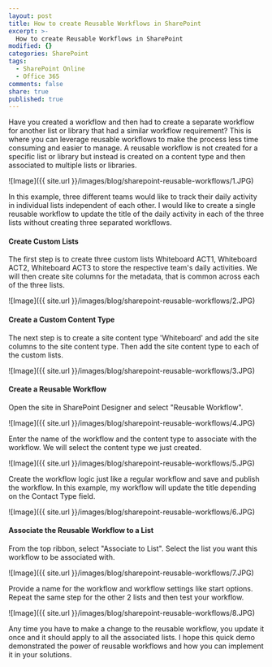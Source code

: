 ```yaml
---
layout: post
title: How to create Reusable Workflows in SharePoint
excerpt: >-
  How to create Reusable Workflows in SharePoint
modified: {}
categories: SharePoint
tags:
  - SharePoint Online
  - Office 365
comments: false
share: true
published: true
---
```


Have you created a workflow and then had to create a separate workflow for another list or library that had a similar workflow requirement? This is where you can leverage reusable workflows to make the process less time consuming and easier to manage. A reusable workflow is not created for a specific list or library but instead is created on a content type and then associated to multiple lists or libraries. 

![Image]({{ site.url }}/images/blog/sharepoint-reusable-workflows/1.JPG)

In this example, three different teams would like to track their daily activity in individual lists independent of each other. I would like to create a single reusable workflow to update the title of the daily activity in each of the three lists without creating three separated workflows.

#### Create Custom Lists 

The first step is to create three custom lists Whiteboard ACT1, Whiteboard ACT2, Whiteboard ACT3 to store the respective team's daily activities. We will then create site columns for the metadata, that is common across each of the three lists.

![Image]({{ site.url }}/images/blog/sharepoint-reusable-workflows/2.JPG)

#### Create a Custom Content Type 

The next step is to create a site content type 'Whiteboard' and add the site columns to the site content type. Then add the site content type to each of the custom lists.

![Image]({{ site.url }}/images/blog/sharepoint-reusable-workflows/3.JPG)

#### Create a Reusable Workflow 

Open the site in SharePoint Designer and select "Reusable Workflow".  

![Image]({{ site.url }}/images/blog/sharepoint-reusable-workflows/4.JPG)

Enter the name of the workflow and the content type to associate with the workflow. We will select the content type we just created. 

![Image]({{ site.url }}/images/blog/sharepoint-reusable-workflows/5.JPG)

Create the workflow logic just like a regular workflow and save and publish the workflow. In this example, my workflow will update the title depending on the Contact Type field.

![Image]({{ site.url }}/images/blog/sharepoint-reusable-workflows/6.JPG)

#### Associate the Reusable Workflow to a List 

From the top ribbon, select "Associate to List". Select the list you want this workflow to be associated with.

![Image]({{ site.url }}/images/blog/sharepoint-reusable-workflows/7.JPG)

Provide a name for the workflow and workflow settings like start options. Repeat the same step for the other 2 lists and then test your workflow.

![Image]({{ site.url }}/images/blog/sharepoint-reusable-workflows/8.JPG)

Any time you have to make a change to the reusable workflow, you update it once and it should apply to all the associated lists. I hope this quick demo demonstrated the power of reusable workflows and how you can implement it in your solutions.





